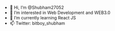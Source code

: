 - 👋 Hi, I’m @Shubham27052
- 👀 I’m interested in Web Development and WEB3.0
- 🌱 I’m currently learning React JS
- 📫 Twitter: bitboy_shubham

<!---
Shubham27052/Shubham27052 is a ✨ special ✨ repository because its `README.md` (this file) appears on your GitHub profile.
You can click the Preview link to take a look at your changes.
--->

